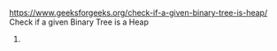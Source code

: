 https://www.geeksforgeeks.org/check-if-a-given-binary-tree-is-heap/
Check if a given Binary Tree is a Heap

1. 